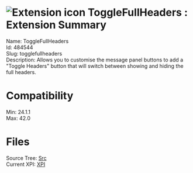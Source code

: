 # ![Extension icon](https://addons.thunderbird.net/static/img/addon-icons/posts-64.png) ToggleFullHeaders : Extension Summary

Name: ToggleFullHeaders  
Id: 484544  
Slug: togglefullheaders  
Description: Allows you to customise the message panel buttons to add a "Toggle Headers" button that will switch between showing and hiding the full headers.
  

# Compatibility
Min: 24.1.1  
Max: 42.0  

# Files

Source Tree: [Src](C:/Dev/Thunderbird/ThunderKdB/xall/xOther/484544-togglefullheaders/src)  
Current XPI: [XPI](C:/Dev/Thunderbird/ThunderKdB/xall/xOther/484544-togglefullheaders/xpi)  



